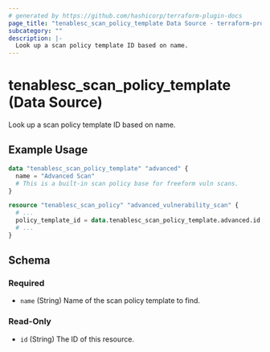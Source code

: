 ```yaml
---
# generated by https://github.com/hashicorp/terraform-plugin-docs
page_title: "tenablesc_scan_policy_template Data Source - terraform-provider-tenablesc"
subcategory: ""
description: |-
  Look up a scan policy template ID based on name.
---
```


# tenablesc_scan_policy_template (Data Source)

Look up a scan policy template ID based on name.

## Example Usage

```terraform
data "tenablesc_scan_policy_template" "advanced" {
  name = "Advanced Scan"
  # This is a built-in scan policy base for freeform vuln scans.
}

resource "tenablesc_scan_policy" "advanced_vulnerability_scan" {
  # ...
  policy_template_id = data.tenablesc_scan_policy_template.advanced.id
  # ...
}
```

<!-- schema generated by tfplugindocs -->
## Schema

### Required

- `name` (String) Name of the scan policy template to find.

### Read-Only

- `id` (String) The ID of this resource.


